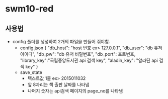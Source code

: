 # swm10-red


## 사용법
* config 폴더를 생성하여 2개의 파일을 만들어 줘야함.
    * config.json
        {
            "db_host": "host 번호 ex> 127.0.0.1",
            "db_user": "db 유저 아이디",
            "db_pw": "db 유저 비밀번호",
            "db_port": 포트번호,
            "library_key":"국립중앙도서관 api 검색 key",
            "aladin_key": "알라딘 api 검색 key"
        }
    * save_state
        * 텍스트값 1줄 ex> 2015011032
        * 앞 8자리는 책 출판 날짜를 나타냄
        * 나머지 숫자는 api검색 페이지의 page_no를 나타냄
